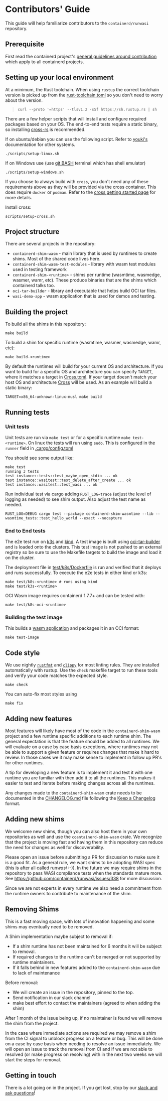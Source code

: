 # Contributors' Guide

This guide will help familiarize contributors to the `containerd/runwasi` repository.

## Prerequisite

First read the containerd project's [general guidelines around contribution](https://github.com/containerd/project/blob/main/CONTRIBUTING.md)
which apply to all containerd projects.

## Setting up your local environment

At a minimum, the Rust toolchain.  When using `rustup` the correct toolchain version is picked up from the [rust-toolchain.toml](./rust-toolchain.toml) so you don't need to worry about the version.

> ```
> curl --proto '=https' --tlsv1.2 -sSf https://sh.rustup.rs | sh
> ```

There are a few helper scripts that will install and configure required packages based on your OS. The end-to-end tests require a static binary, so installing [cross-rs](https://github.com/cross-rs/cross) is recommended.

If on ubuntu/debian you can use the following script. Refer to [youki's](https://github.com/containers/youki#dependencies) documentation for other systems. 

```
./scripts/setup-linux.sh
```

If on Windows use (use [git BASH](https://gitforwindows.org/) terminal which has shell emulator)

```
./scripts/setup-windows.sh
```

If you choose to always build with `cross`, you don't need any of these requirements above as they will be provided via the cross container.  This does require `docker` or `podman`. Refer to the [cross getting started page](https://github.com/cross-rs/cross/wiki/Getting-Started) for more details. 

Install cross:

```
scripts/setup-cross.sh
```

## Project structure

There are several projects in the repository:

- `containerd-shim-wasm` - main library that is used by runtimes to create shims. Most of the shared code lives here.
- `containerd-shim-wasm-test-modules` - library with wasm test modules used in testing framework
- `containerd-shim-<runtime>` - shims per runtime (wasmtime, wasmedge, wasmer, wamr, etc). These produce binaries that are the shims which containerd talks too.
- `oci-tar-builder` - library and executable that helps build OCI tar files.
- `wasi-demo-app` - wasm application that is used for demos and testing.

## Building the project

To build all the shims in this repository:

```
make build
```

To build a shim for specific runtime (wasmtime, wasmer, wasmedge, wamr, etc):

```
make build-<runtime>
```

By default the runtimes will build for your current OS and architecture.  If you want to build for a specific OS and architecture you can specify `TARGET`, where it matches a target in [Cross.toml](./Cross.toml). If your target doesn't match your host OS and architecture [Cross](https://github.com/cross-rs/cross) will be used. As an example will build a static binary:

```
TARGET=x86_64-unknown-linux-musl make build
```

## Running tests

### Unit tests

Unit tests are run via `make test`  or for a specific runtime `make test-<runtime>`. On linux the tests will run using `sudo`. This is configured in the `runner` field in [.cargo/config.toml](./.cargo/config.toml)

You should see some output like:
```terminal
make test
running 3 tests
test instance::tests::test_maybe_open_stdio ... ok
test instance::wasitest::test_delete_after_create ... ok
test instance::wasitest::test_wasi ... ok
```

Run individual test via cargo adding `RUST_LOG=trace` (adjust the level of logging as needed) to see shim output. Also adjust the test name as needed.

```
RUST_LOG=DEBUG cargo test --package containerd-shim-wasmtime --lib -- wasmtime_tests::test_hello_world --exact --nocapture
```

### End to End tests

The e2e test run on [k3s](https://k3s.io/) and [kind](https://kind.sigs.k8s.io/).  A test image is built using [oci-tar-builder](./crates/oci-tar-builder/) and is loaded onto the clusters.  This test image is not pushed to an external registry so be sure to use the Makefile targets to build the image and load it on the cluster.

The deployment file in [test/k8s/Dockerfile](./test/k8s/Dockerfile) is run and verified that it deploys and runs successfully.  To execute the e2e tests in either kind or k3s:

```
make test/k8s-<runtime> # runs using kind
make test/k3s-<runtime>
```

OCI Wasm image requires containerd 1.7.7+ and can be tested with:

```
make test/k8s-oci-<runtime>
```

### Building the test image

This builds a [wasm application](crates/wasi-demo-app/) and packages it in an OCI format:

```
make test-image
```

## Code style

We use nightly [`rustfmt`](https://github.com/rust-lang/rustfmt) and [`clippy`](https://github.com/rust-lang/rust-clippy) for most linting rules. They are installed automatically with rustup. Use the `check` makefile target to run these tools and verify your code matches the expected style.

```
make check
```

You can auto-fix most styles using 

```
make fix
```

## Adding new features

Most features will likely have most of the code in the `containerd-shim-wasm` project and a few runtime specific additions to each runtime shim.  The general expectation is that the feature should be added to all runtimes. We will evaluate on a case by case basis exceptions, where runtimes may not be able to support a given feature or requires changes that make it hard to review.  In those cases we it may make sense to implement in follow up PR's for other runtimes.

A tip for developing a new feature is to implement it and test it with one runtime you are familiar with then add it to all the runtimes.  This makes it easier to test and iterate before making changes across all the runtimes.

Any changes made to the `containerd-shim-wasm` crate needs to be documented in the [CHANGELOG.md](./crates/containerd-shim-wasm/CHANGELOG.md) file following the [Keep a Changelog](https://keepachangelog.com/en/1.1.0/) format.

## Adding new shims

We welcome new shims, though you can also host them in your own repositories as well and use the `coantainerd-shim-wasm` crate.  We recognize that the project is moving fast and having them in this repository can reduce the need for changes as well for discoverability.  

Please open an issue before submitting a PR for discussion to make sure it is a good fit.  As a general rule, we want shims to be adopting WASI spec (this is after all called run*wasi* :-)). In the future we may require shims in the repository to pass WASI compliance tests when the standards mature more. See https://github.com/containerd/runwasi/issues/338 for more discussion.

Since we are not experts in every runtime we also need a commitment from the runtime owners to contribute to maintenance of the shim.

## Removing Shims

This is a fast moving space, with lots of innovation happening and some shims may eventually need to be removed.

A Shim implementation maybe subject to removal if:
 - If a shim runtime has not been maintained for 6 months it will be subject to removal.  
 - If required changes to the runtime can't be merged or not supported by runtime maintainers.
 - If it falls behind in new features added to the `containerd-shim-wasm` due to lack of maintenance

Before removal:
- We will create an issue in the repository, pinned to the top. 
- Send notification in our slack channel 
- make best effort to contact the maintainers (agreed to when adding the shim)

After 1 month of the issue being up, if no maintainer is found we will remove the shim from the project.

In the case where immediate actions are required we may remove a shim from the CI signal to unblock progress on a feature or bug.  This will be done on a case by case basis when needing to resolve an issue immediately. We will open an issue to track the removal from CI and if we are not able to resolved (or make progress on resolving) with in the next two weeks we will start the steps for removal.

## Getting in touch

There is a lot going on in the project. If you get lost, stop by our [slack and ask questions](./README.md#community)!